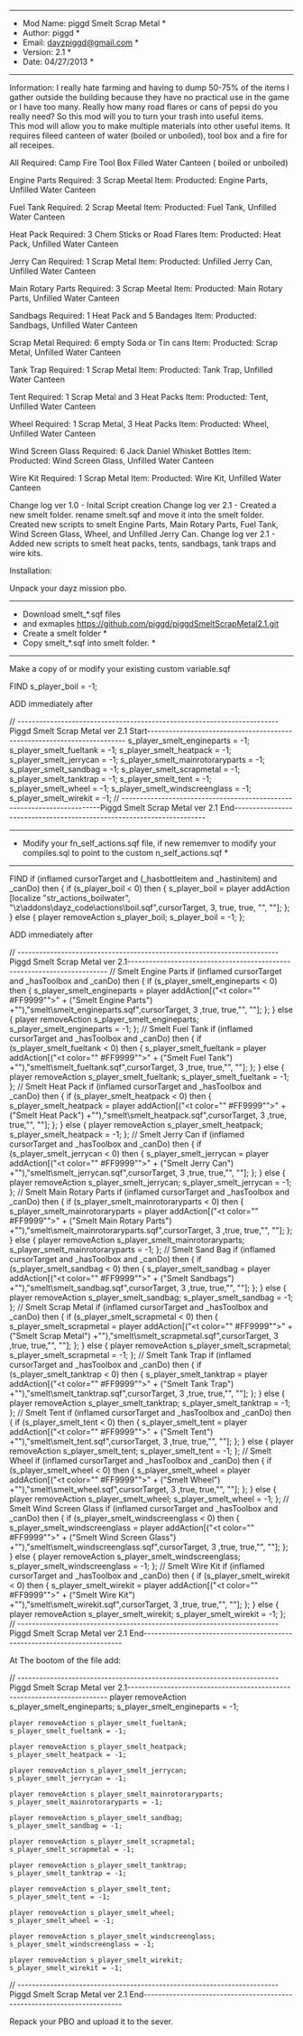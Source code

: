*****************************************
* Mod Name:  piggd Smelt Scrap Metal    *
* Author: piggd							*
* Email: dayzpiggd@gmail.com			*
* Version: 2.1							*
* Date:	04/27/2013						*
*****************************************

Information:
I really hate farming and having to dump 50-75% of the items I gather outside the building because they have no practical use in the game or I have too many. 
Really how many road flares or cans of pepsi do you really need?  So this mod will you to turn your trash into useful items.  
This mod will allow you to make multiple materials into other useful items.  It requires fileed canteen of water (boiled or unboiled), tool box and a fire for all receipes.

All Required:
Camp Fire
Tool Box
Filled Water Canteen ( boiled or unboiled)

Engine Parts
Required: 3 Scrap Meetal
Item: Producted: Engine Parts, Unfilled Water Canteen

Fuel Tank
Required: 2 Scrap Meetal
Item: Producted: Fuel Tank, Unfilled Water Canteen

Heat Pack
Required: 3 Chem Sticks or Road Flares
Item: Producted: Heat Pack, Unfilled Water Canteen

Jerry Can
Required: 1 Scrap Metal
Item: Producted: Unfilled Jerry Can, Unfilled Water Canteen

Main Rotary Parts
Required: 3 Scrap Meetal
Item: Producted: Main Rotary Parts, Unfilled Water Canteen

Sandbags
Required: 1 Heat Pack and 5 Bandages
Item: Producted: Sandbags, Unfilled Water Canteen

Scrap Metal
Required: 6 empty Soda or Tin cans
Item: Producted: Scrap Metal, Unfilled Water Canteen

Tank Trap
Required: 1 Scrap Metal
Item: Producted: Tank Trap, Unfilled Water Canteen

Tent
Required: 1 Scrap Metal and 3 Heat Packs
Item: Producted: Tent, Unfilled Water Canteen

Wheel
Required: 1 Scrap Metal, 3 Heat Packs
Item: Producted: Wheel, Unfilled Water Canteen

Wind Screen Glass
Required: 6 Jack Daniel Whisket Bottles
Item: Producted: Wind Screen Glass, Unfilled Water Canteen

Wire Kit
Required: 1 Scrap Metal
Item: Producted: Wire Kit, Unfilled Water Canteen

Change log ver 1.0 - Inital Script creation
Change log ver 2.1 - Created a new smelt folder.  rename smelt.sqf and move it into the smelt folder.  Created new scripts to smelt Engine Parts, Main Rotary Parts,  Fuel Tank, 
	Wind Screen Glass, Wheel, and Unfilled Jerry Can.
Change log ver 2.1 - Added new scripts to smelt heat packs, tents, sandbags, tank traps and wire kits.

Installation:

Unpack your dayz mission pbo.

*****************************************

* Download smelt_*.sqf files 
*  and exmaples https://github.com/piggd/piggdSmeltScrapMetal2.1.git
* Create a smelt folder *
* Copy smelt_*.sqf into smelt folder. *
*****************************************

Make a copy of or modify your existing custom variable.sqf

FIND
	s_player_boil =			-1;

ADD immediately after

// ------------------------------------------------------------------------Piggd Smelt Scrap Metal ver 2.1 Start------------------------------------------------------------------------
	s_player_smelt_engineparts =		-1;
	s_player_smelt_fueltank =			-1;	
	s_player_smelt_heatpack =			-1;	
	s_player_smelt_jerrycan =			-1;	
	s_player_smelt_mainrotoraryparts =	-1;
	s_player_smelt_sandbag =			-1;	
	s_player_smelt_scrapmetal =			-1;	
	s_player_smelt_tanktrap =			-1;	
	s_player_smelt_tent =				-1;	
	s_player_smelt_wheel =				-1;	
	s_player_smelt_windscreenglass =	-1;
	s_player_smelt_wirekit =			-1;	
// ------------------------------------------------------------------------Piggd Smelt Scrap Metal ver 2.1 End----------------------------------------------------------------------

*******************************************************************************************************************************
* Modify your fn_self_actions.sqf file, if new rememver to modify your compiles.sql to point to the custom n_self_actions.sqf *
*******************************************************************************************************************************

FIND
	if (inflamed cursorTarget and (_hasbottleitem and _hastinitem) and _canDo) then {
		if (s_player_boil < 0) then {
			s_player_boil = player addAction [localize "str_actions_boilwater", "\z\addons\dayz_code\actions\boil.sqf",cursorTarget, 3, true, true, "", ""];
		};
	} else {
		player removeAction s_player_boil;
		s_player_boil = -1;
	};

ADD immediately after

// ------------------------------------------------------------------------Piggd Smelt Scrap Metal ver 2.1------------------------------------------------------------------------
	// Smelt Engine Parts
	if (inflamed cursorTarget and _hasToolbox and _canDo) then {
		if (s_player_smelt_engineparts < 0) then {
			s_player_smelt_engineparts = player addAction[("<t color=""	#FF9999"">" + ("Smelt Engine Parts") +"</t>"),"smelt\smelt_engineparts.sqf",cursorTarget, 3 ,true, true,"", ""];
		};
	} else {
		player removeAction s_player_smelt_engineparts;
		s_player_smelt_engineparts = -1;
	};
	// Smelt Fuel Tank
	if (inflamed cursorTarget and _hasToolbox and _canDo) then {
		if (s_player_smelt_fueltank < 0) then {
			s_player_smelt_fueltank = player addAction[("<t color=""	#FF9999"">" + ("Smelt Fuel Tank") +"</t>"),"smelt\smelt_fueltank.sqf",cursorTarget, 3 ,true, true,"", ""];
		};
	} else {
		player removeAction s_player_smelt_fueltank;
		s_player_smelt_fueltank = -1;
	};
	// Smelt Heat Pack
	if (inflamed cursorTarget and _hasToolbox and _canDo) then {
		if (s_player_smelt_heatpack < 0) then {
			s_player_smelt_heatpack = player addAction[("<t color=""	#FF9999"">" + ("Smelt Heat Pack") +"</t>"),"smelt\smelt_heatpack.sqf",cursorTarget, 3 ,true, true,"", ""];
		};
	} else {
		player removeAction s_player_smelt_heatpack;
		s_player_smelt_heatpack = -1;
	};
	// Smelt Jerry Can
	if (inflamed cursorTarget and _hasToolbox and _canDo) then {
		if (s_player_smelt_jerrycan < 0) then {
			s_player_smelt_jerrycan = player addAction[("<t color=""	#FF9999"">" + ("Smelt Jerry Can") +"</t>"),"smelt\smelt_jerrycan.sqf",cursorTarget, 3 ,true, true,"", ""];
		};
	} else {
		player removeAction s_player_smelt_jerrycan;
		s_player_smelt_jerrycan = -1;
	};
	// Smelt Main Rotary Parts
	if (inflamed cursorTarget and _hasToolbox and _canDo) then {
		if (s_player_smelt_mainrotoraryparts < 0) then {
			s_player_smelt_mainrotoraryparts = player addAction[("<t color=""	#FF9999"">" + ("Smelt Main Rotary Parts") +"</t>"),"smelt\smelt_mainrotoraryparts.sqf",cursorTarget, 3 ,true, true,"", ""];
		};
	} else {
		player removeAction s_player_smelt_mainrotoraryparts;
		s_player_smelt_mainrotoraryparts = -1;
	};
	// Smelt Sand Bag
	if (inflamed cursorTarget and _hasToolbox and _canDo) then {
		if (s_player_smelt_sandbag < 0) then {
			s_player_smelt_sandbag = player addAction[("<t color=""	#FF9999"">" + ("Smelt Sandbags") +"</t>"),"smelt\smelt_sandbag.sqf",cursorTarget, 3 ,true, true,"", ""];
		};
	} else {
		player removeAction s_player_smelt_sandbag;
		s_player_smelt_sandbag = -1;
	};
	// Smelt Scrap Metal
	if (inflamed cursorTarget and _hasToolbox and _canDo) then {
		if (s_player_smelt_scrapmetal < 0) then {
			s_player_smelt_scrapmetal = player addAction[("<t color=""	#FF9999"">" + ("Smelt Scrap Metal") +"</t>"),"smelt\smelt_scrapmetal.sqf",cursorTarget, 3 ,true, true,"", ""];
		};
	} else {
		player removeAction s_player_smelt_scrapmetal;
		s_player_smelt_scrapmetal = -1;
	};
	// Smelt Tank Trap
	if (inflamed cursorTarget and _hasToolbox and _canDo) then {
		if (s_player_smelt_tanktrap < 0) then {
			s_player_smelt_tanktrap = player addAction[("<t color=""	#FF9999"">" + ("Smelt Tank Trap") +"</t>"),"smelt\smelt_tanktrap.sqf",cursorTarget, 3 ,true, true,"", ""];
		};
	} else {
		player removeAction s_player_smelt_tanktrap;
		s_player_smelt_tanktrap = -1;
	};
	// Smelt Tent
	if (inflamed cursorTarget and _hasToolbox and _canDo) then {
		if (s_player_smelt_tent < 0) then {
			s_player_smelt_tent = player addAction[("<t color=""	#FF9999"">" + ("Smelt Tent") +"</t>"),"smelt\smelt_tent.sqf",cursorTarget, 3 ,true, true,"", ""];
		};
	} else {
		player removeAction s_player_smelt_tent;
		s_player_smelt_tent = -1;
	};
	// Smelt Wheel
	if (inflamed cursorTarget and _hasToolbox and _canDo) then {
		if (s_player_smelt_wheel < 0) then {
			s_player_smelt_wheel = player addAction[("<t color=""	#FF9999"">" + ("Smelt Wheel") +"</t>"),"smelt\smelt_wheel.sqf",cursorTarget, 3 ,true, true,"", ""];
		};
	} else {
		player removeAction s_player_smelt_wheel;
		s_player_smelt_wheel = -1;
	};
	// Smelt Wind Screen Glass
	if (inflamed cursorTarget and _hasToolbox and _canDo) then {
		if (s_player_smelt_windscreenglass < 0) then {
			s_player_smelt_windscreenglass = player addAction[("<t color=""	#FF9999"">" + ("Smelt Wind Screen Glass") +"</t>"),"smelt\smelt_windscreenglass.sqf",cursorTarget, 3 ,true, true,"", ""];
		};
	} else {
		player removeAction s_player_smelt_windscreenglass;
		s_player_smelt_windscreenglass = -1;
	};
	// Smelt Wire Kit
	if (inflamed cursorTarget and _hasToolbox and _canDo) then {
		if (s_player_smelt_wirekit < 0) then {
			s_player_smelt_wirekit = player addAction[("<t color=""	#FF9999"">" + ("Smelt Wire Kit") +"</t>"),"smelt\smelt_wirekit.sqf",cursorTarget, 3 ,true, true,"", ""];
		};
	} else {
		player removeAction s_player_smelt_wirekit;
		s_player_smelt_wirekit = -1;
	};
// ------------------------------------------------------------------------Piggd Smelt Scrap Metal ver 2.1 End------------------------------------------------------------------------
	
At The bootom of the file add:

// ------------------------------------------------------------------------Piggd Smelt Scrap Metal ver 2.1------------------------------------------------------------------------
	player removeAction s_player_smelt_engineparts;
	s_player_smelt_engineparts = -1;

	player removeAction s_player_smelt_fueltank;
	s_player_smelt_fueltank = -1;

	player removeAction s_player_smelt_heatpack;
	s_player_smelt_heatpack = -1;

	player removeAction s_player_smelt_jerrycan;
	s_player_smelt_jerrycan = -1;

	player removeAction s_player_smelt_mainrotoraryparts;
	s_player_smelt_mainrotoraryparts = -1;

	player removeAction s_player_smelt_sandbag;
	s_player_smelt_sandbag = -1;

	player removeAction s_player_smelt_scrapmetal;
	s_player_smelt_scrapmetal = -1;

	player removeAction s_player_smelt_tanktrap;
	s_player_smelt_tanktrap = -1;

	player removeAction s_player_smelt_tent;
	s_player_smelt_tent = -1;

	player removeAction s_player_smelt_wheel;
	s_player_smelt_wheel = -1;

	player removeAction s_player_smelt_windscreenglass;
	s_player_smelt_windscreenglass = -1;

	player removeAction s_player_smelt_wirekit;
	s_player_smelt_wirekit = -1;
// ------------------------------------------------------------------------Piggd Smelt Scrap Metal ver 2.1 End------------------------------------------------------------------------


Repack your PBO and upload it to the sever.